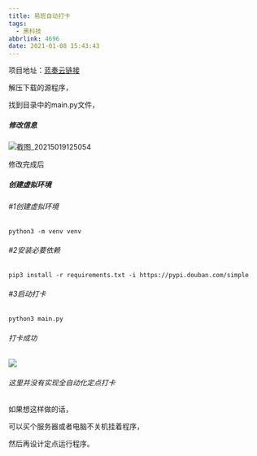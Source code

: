 ```yaml
---
title: 易班自动打卡
tags:
  - 黑科技
abbrlink: 4696
date: 2021-01-08 15:43:43
---
```


项目地址：[蓝奏云链接](https://gqxi.lanzous.com/iQSeok60sqf)

解压下载的源程序，

找到目录中的main.py文件，

##### 修改信息

![截图_20215019125054](https://cdn.jsdelivr.net/gh/awslnotbad/picture@main/img/%E6%88%AA%E5%9B%BE_20215019125054.png)

修改完成后

##### 创建虚拟环境

###### #1创建虚拟环境

```shell
python3 -m venv venv
```

###### #2安装必要依赖

```shell
pip3 install -r requirements.txt -i https://pypi.douban.com/simple
```

###### #3启动打卡

```
python3 main.py
```

###### 打卡成功

![](https://pic.imgdb.cn/item/639d832db1fccdcd363c7c64.png)

###### 这里并没有实现全自动化定点打卡

如果想这样做的话，

可以买个服务器或者电脑不关机挂着程序，

然后再设计定点运行程序。

